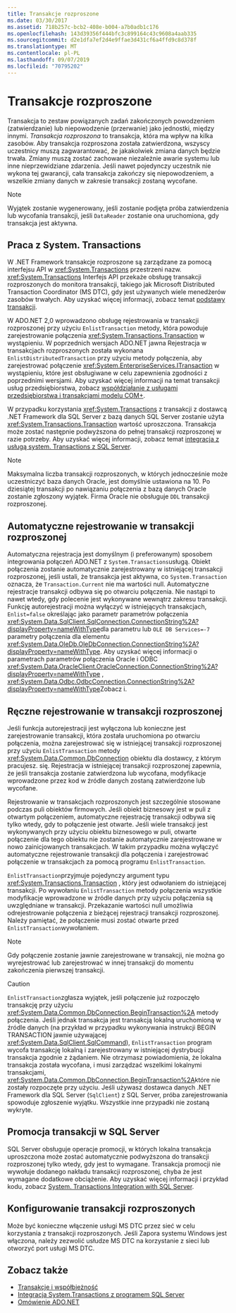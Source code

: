 ```yaml
---
title: Transakcje rozproszone
ms.date: 03/30/2017
ms.assetid: 718b257c-bcb2-408e-b004-a7b0adb1c176
ms.openlocfilehash: 143d39356f444bfc3c899164c43c9608a4aab335
ms.sourcegitcommit: d2e1dfa7ef2d4e9ffae3d431cf6a4ffd9c8d378f
ms.translationtype: MT
ms.contentlocale: pl-PL
ms.lasthandoff: 09/07/2019
ms.locfileid: "70795202"
---
```

# <a name="distributed-transactions"></a>Transakcje rozproszone
Transakcja to zestaw powiązanych zadań zakończonych powodzeniem (zatwierdzanie) lub niepowodzenie (przerwanie) jako jednostki, między innymi. *Transakcja rozproszona* to transakcja, która ma wpływ na kilka zasobów. Aby transakcja rozproszona została zatwierdzona, wszyscy uczestnicy muszą zagwarantować, że jakakolwiek zmiana danych będzie trwała. Zmiany muszą zostać zachowane niezależnie awarie systemu lub inne nieprzewidziane zdarzenia. Jeśli nawet pojedynczy uczestnik nie wykona tej gwarancji, cała transakcja zakończy się niepowodzeniem, a wszelkie zmiany danych w zakresie transakcji zostaną wycofane.  
  
> [!NOTE]
> Wyjątek zostanie wygenerowany, jeśli zostanie podjęta próba zatwierdzenia lub wycofania transakcji, jeśli `DataReader` zostanie ona uruchomiona, gdy transakcja jest aktywna.  
  
## <a name="working-with-systemtransactions"></a>Praca z System. Transactions  
 W .NET Framework transakcje rozproszone są zarządzane za pomocą interfejsu API w <xref:System.Transactions> przestrzeni nazw. <xref:System.Transactions> Interfejs API przekaże obsługę transakcji rozproszonych do monitora transakcji, takiego jak Microsoft Distributed Transaction Coordinator (MS DTC), gdy jest używanych wiele menedżerów zasobów trwałych. Aby uzyskać więcej informacji, zobacz temat [podstawy transakcji](../transactions/transaction-fundamentals.md).  
  
 W ADO.NET 2,0 wprowadzono obsługę rejestrowania w transakcji rozproszonej przy użyciu `EnlistTransaction` metody, która powoduje zarejestrowanie połączenia <xref:System.Transactions.Transaction> w wystąpieniu. W poprzednich wersjach ADO.NET jawna Rejestracja w transakcjach rozproszonych została wykonana `EnlistDistributedTransaction` przy użyciu metody połączenia, aby zarejestrować połączenie <xref:System.EnterpriseServices.ITransaction> w wystąpieniu, które jest obsługiwane w celu zapewnienia zgodności z poprzednimi wersjami. Aby uzyskać więcej informacji na temat transakcji usług przedsiębiorstwa, zobacz [współdziałanie z usługami przedsiębiorstwa i transakcjami modelu COM+](../transactions/interoperability-with-enterprise-services-and-com-transactions.md).  
  
 W przypadku korzystania <xref:System.Transactions> z transakcji z dostawcą .NET Framework dla SQL Server z bazą danych SQL Server zostanie użyta <xref:System.Transactions.Transaction> wartość uproszczona. Transakcja może zostać następnie podwyższona do pełnej transakcji rozproszonej w razie potrzeby. Aby uzyskać więcej informacji, zobacz temat [integracja z usługą system. Transactions z SQL Server](system-transactions-integration-with-sql-server.md).  
  
> [!NOTE]
> Maksymalna liczba transakcji rozproszonych, w których jednocześnie może uczestniczyć baza danych Oracle, jest domyślnie ustawiona na 10. Po dziesiątej transakcji po nawiązaniu połączenia z bazą danych Oracle zostanie zgłoszony wyjątek. Firma Oracle nie obsługuje `DDL` transakcji rozproszonej.  
  
## <a name="automatically-enlisting-in-a-distributed-transaction"></a>Automatyczne rejestrowanie w transakcji rozproszonej  
 Automatyczna rejestracja jest domyślnym (i preferowanym) sposobem integrowania połączeń ADO.NET z `System.Transactions`usługą. Obiekt połączenia zostanie automatycznie zarejestrowany w istniejącej transakcji rozproszonej, jeśli ustali, że transakcja jest aktywna, co `System.Transaction` oznacza, że `Transaction.Current` nie ma wartości null. Automatyczne rejestracje transakcji odbywa się po otwarciu połączenia. Nie nastąpi to nawet wtedy, gdy polecenie jest wykonywane wewnątrz zakresu transakcji. Funkcję autorejestracji można wyłączyć w istniejących transakcjach, `Enlist=false` określając jako parametr parametrów połączenia <xref:System.Data.SqlClient.SqlConnection.ConnectionString%2A?displayProperty=nameWithType>dla parametru lub `OLE DB Services=-7` parametry połączenia dla elementu <xref:System.Data.OleDb.OleDbConnection.ConnectionString%2A?displayProperty=nameWithType>. Aby uzyskać więcej informacji o parametrach parametrów połączenia Oracle i ODBC <xref:System.Data.OracleClient.OracleConnection.ConnectionString%2A?displayProperty=nameWithType> , <xref:System.Data.Odbc.OdbcConnection.ConnectionString%2A?displayProperty=nameWithType>Zobacz i.  
  
## <a name="manually-enlisting-in-a-distributed-transaction"></a>Ręczne rejestrowanie w transakcji rozproszonej  
 Jeśli funkcja autorejestracji jest wyłączona lub konieczne jest zarejestrowanie transakcji, która została uruchomiona po otwarciu połączenia, można zarejestrować się w istniejącej transakcji rozproszonej przy użyciu `EnlistTransaction` metody <xref:System.Data.Common.DbConnection> obiektu dla dostawcy, z którym pracujesz. się. Rejestracja w istniejącej transakcji rozproszonej zapewnia, że jeśli transakcja zostanie zatwierdzona lub wycofana, modyfikacje wprowadzone przez kod w źródle danych zostaną zatwierdzone lub wycofane.  
  
 Rejestrowanie w transakcjach rozproszonych jest szczególnie stosowane podczas puli obiektów firmowych. Jeśli obiekt biznesowy jest w puli z otwartym połączeniem, automatyczne rejestrację transakcji odbywa się tylko wtedy, gdy to połączenie jest otwarte. Jeśli wiele transakcji jest wykonywanych przy użyciu obiektu biznesowego w puli, otwarte połączenie dla tego obiektu nie zostanie automatycznie zarejestrowane w nowo zainicjowanych transakcjach. W takim przypadku można wyłączyć automatyczne rejestrowanie transakcji dla połączenia i zarejestrować połączenie w transakcjach za pomocą programu `EnlistTransaction`.  
  
 `EnlistTransaction`przyjmuje pojedynczy argument typu <xref:System.Transactions.Transaction> , który jest odwołaniem do istniejącej transakcji. Po wywołaniu `EnlistTransaction` metody połączenia wszystkie modyfikacje wprowadzone w źródle danych przy użyciu połączenia są uwzględniane w transakcji. Przekazanie wartości null umożliwia odrejestrowanie połączenia z bieżącej rejestracji transakcji rozproszonej. Należy pamiętać, że połączenie musi zostać otwarte przed `EnlistTransaction`wywołaniem.  
  
> [!NOTE]
> Gdy połączenie zostanie jawnie zarejestrowane w transakcji, nie można go wyrejestrować lub zarejestrować w innej transakcji do momentu zakończenia pierwszej transakcji.  
  
> [!CAUTION]
> `EnlistTransaction`zgłasza wyjątek, jeśli połączenie już rozpoczęło transakcję przy użyciu <xref:System.Data.Common.DbConnection.BeginTransaction%2A> metody połączenia. Jeśli jednak transakcja jest transakcją lokalną uruchomioną w źródle danych (na przykład w przypadku wykonywania instrukcji BEGIN TRANSACTION jawnie używającej <xref:System.Data.SqlClient.SqlCommand>), `EnlistTransaction` program wycofa transakcję lokalną i zarejestrowany w istniejącej dystrybucji transakcja zgodnie z żądaniem. Nie otrzymasz powiadomienia, że lokalna transakcja została wycofana, i musi zarządzać wszelkimi lokalnymi transakcjami, <xref:System.Data.Common.DbConnection.BeginTransaction%2A>które nie zostały rozpoczęte przy użyciu. Jeśli używasz dostawca danych .NET Framework dla SQL Server (`SqlClient`) z SQL Server, próba zarejestrowania spowoduje zgłoszenie wyjątku. Wszystkie inne przypadki nie zostaną wykryte.  
  
## <a name="promotable-transactions-in-sql-server"></a>Promocja transakcji w SQL Server  
 SQL Server obsługuje operacje promocji, w których lokalna transakcja uproszczona może zostać automatycznie podwyższona do transakcji rozproszonej tylko wtedy, gdy jest to wymagane. Transakcja promocji nie wywołuje dodanego nakładu transakcji rozproszonej, chyba że jest wymagane dodatkowe obciążenie. Aby uzyskać więcej informacji i przykład kodu, zobacz [System. Transactions Integration with SQL Server](system-transactions-integration-with-sql-server.md).  
  
## <a name="configuring-distributed-transactions"></a>Konfigurowanie transakcji rozproszonych  
 Może być konieczne włączenie usługi MS DTC przez sieć w celu korzystania z transakcji rozproszonych. Jeśli Zapora systemu Windows jest włączona, należy zezwolić usłudze MS DTC na korzystanie z sieci lub otworzyć port usługi MS DTC.  
  
## <a name="see-also"></a>Zobacz także

- [Transakcje i współbieżność](transactions-and-concurrency.md)
- [Integracja System.Transactions z programem SQL Server](system-transactions-integration-with-sql-server.md)
- [Omówienie ADO.NET](ado-net-overview.md)
